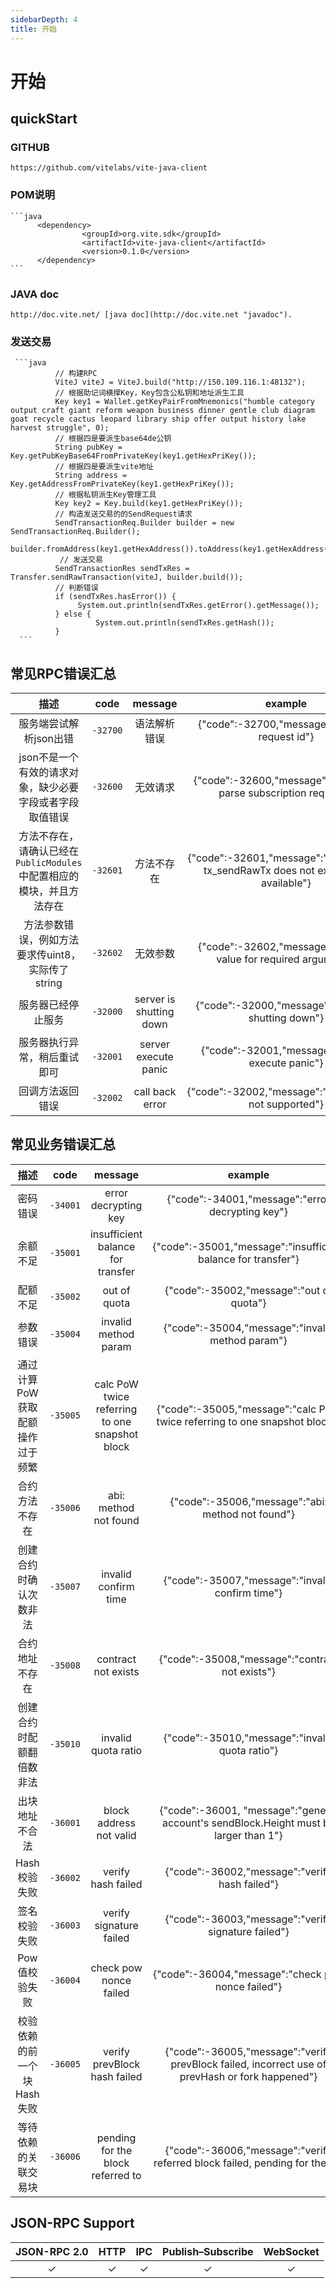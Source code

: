 ```yaml
---
sidebarDepth: 4
title: 开始
---
```


# 开始
## quickStart
### GITHUB
    https://github.com/vitelabs/vite-java-client
### POM说明
    ```java
          <dependency>
                    <groupId>org.vite.sdk</groupId>
                    <artifactId>vite-java-client</artifactId>
                    <version>0.1.0</version>
          </dependency>
    ```    
### JAVA doc
    http://doc.vite.net/ [java doc](http://doc.vite.net "javadoc"). 
### 发送交易
     ```java
              // 构建RPC
              ViteJ viteJ = ViteJ.build("http://150.109.116.1:48132");
              // 根据助记词横撑Key，Key包含公私钥和地址派生工具
              Key key1 = Wallet.getKeyPairFromMnemonics("humble category output craft giant reform weapon business dinner gentle club diagram goat recycle cactus leopard library ship offer output history lake harvest struggle", 0);
              // 根据四是要派生base64de公钥
              String pubKey = Key.getPubKeyBase64FromPrivateKey(key1.getHexPriKey());
              // 根据四是要派生vite地址
              String address = Key.getAddressFromPrivateKey(key1.getHexPriKey());
              // 根据私钥派生Key管理工具
              Key key2 = Key.build(key1.getHexPriKey());
              // 构造发送交易的的SendRequest请求
              SendTransactionReq.Builder builder = new SendTransactionReq.Builder();
              builder.fromAddress(key1.getHexAddress()).toAddress(key1.getHexAddress()).tokenId("tti_5649544520544f4b454e6e40").amount("0").needPow(true).priKey(key1.getHexPriKey()).data("test");
               // 发送交易
              SendTransactionRes sendTxRes = Transfer.sendRawTransaction(viteJ, builder.build());
              // 判断错误
              if (sendTxRes.hasError()) {
                   System.out.println(sendTxRes.getError().getMessage());
              } else {
                       System.out.println(sendTxRes.getHash());
              }               
      ```  

## 常见RPC错误汇总

|  描述 | code | message | example |
|:------------:|:-----------:|:-----:|:-----:|
| 服务端尝试解析json出错	|  `-32700` | 语法解析错误 |{"code":-32700,"message":"missing request id"}|
| json不是一个有效的请求对象，缺少必要字段或者字段取值错误	|  `-32600` | 无效请求 |{"code":-32600,"message":"Unable to parse subscription request"}|
| 方法不存在，请确认已经在`PublicModules`中配置相应的模块，并且方法存在	|  `-32601` | 方法不存在 |{"code":-32601,"message":"The method tx_sendRawTx does not exist/is not available"}|
| 方法参数错误，例如方法要求传uint8，实际传了string	|  `-32602` | 无效参数 |{"code":-32602,"message":"missing value for required argument"}|
| 服务器已经停止服务 |  `-32000` | server is shutting down |{"code":-32000,"message":"server is shutting down"}|
| 服务器执行异常，稍后重试即可 | `-32001` | server execute panic |{"code":-32001,"message":"server execute panic"}|
| 回调方法返回错误 | `-32002` | call back error |{"code":-32002,"message":"notifications not supported"}|

## 常见业务错误汇总

|  描述 | code | message | example |
|:------------:|:-----------:|:-----:|:-----:|
| 密码错误	|  `-34001` | error decrypting key |{"code":-34001,"message":"error decrypting key"}|
| 余额不足|  `-35001` | insufficient balance for transfer |{"code":-35001,"message":"insufficient balance for transfer"}|
| 配额不足 |  `-35002` | out of quota |{"code":-35002,"message":"out of quota"}|
| 参数错误 |  `-35004` | invalid method param |{"code":-35004,"message":"invalid method param"}|
| 通过计算PoW获取配额操作过于频繁 |  `-35005` | calc PoW twice referring to one snapshot block |{"code":-35005,"message":"calc PoW twice referring to one snapshot block"}|
| 合约方法不存在 |  `-35006` | abi: method not found |{"code":-35006,"message":"abi: method not found"}|
| 创建合约时确认次数非法 |  `-35007` | invalid confirm time |{"code":-35007,"message":"invalid confirm time"}|
| 合约地址不存在 |  `-35008` | contract not exists |{"code":-35008,"message":"contract not exists"}|
| 创建合约时配额翻倍数非法 |  `-35010` | invalid quota ratio |{"code":-35010,"message":"invalid quota ratio"}|
| 出块地址不合法 |  `-36001`  |  block address not valid |{"code":-36001, "message":"general account's sendBlock.Height must be larger than 1"}|
| Hash校验失败 |  `-36002`  | verify hash failed | {"code":-36002,"message":"verify hash failed"} |
| 签名校验失败 |  `-36003`  | verify signature failed | {"code":-36003,"message":"verify signature failed"} |
| Pow值校验失败 |  `-36004`  | check pow nonce failed | {"code":-36004,"message":"check pow nonce failed"} |
| 校验依赖的前一个块Hash失败 |  `-36005`  | verify prevBlock hash failed | {"code":-36005,"message":"verify prevBlock failed, incorrect use of prevHash or fork happened"} |
| 等待依赖的关联交易块 |  `-36006`  | pending for the block referred to | {"code":-36006,"message":"verify referred block failed, pending for them"} |

## JSON-RPC Support

|  JSON-RPC 2.0  | HTTP | IPC |Publish–Subscribe |WebSocket |
|:------------:|:-----------:|:-----:|:-----:|:-----:|
| &#x2713;|  &#x2713; |  &#x2713; |&#x2713;|&#x2713;|
